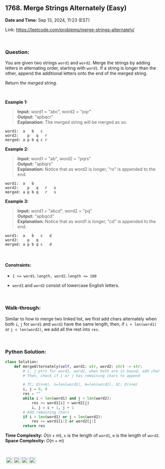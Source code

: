 ## 1768. Merge Strings Alternately (Easy)
**Date and Time:** Sep 13, 2024, 11:23 (EST)

Link: https://leetcode.com/problems/merge-strings-alternately/

<br>

### Question:
You are given two strings `word1` and `word2`. Merge the strings by adding letters in alternating order, starting with `word1`. If a string is longer than the other, append the additional letters onto the end of the merged string.

Return _the merged string_.

<br>

**Example 1:**
> **Input:** word1 = "abc", word2 = "pqr" <br>
> **Output:** "apbqcr" <br>
> **Explanation:** The merged string will be merged as so:
```
word1:  a   b   c
word2:    p   q   r
merged: a p b q c r
```

**Example 2:**
> **Input:** word1 = "ab", word2 = "pqrs" <br>
> **Output:** "apbqrs" <br>
> **Explanation:** Notice that as word2 is longer, "rs" is appended to the end.
```
word1:  a   b 
word2:    p   q   r   s
merged: a p b q   r   s
```

**Example 3:**
> **Input:** word1 = "abcd", word2 = "pq" <br>
> **Output:** "apbqcd" <br>
> **Explanation:** Notice that as word1 is longer, "cd" is appended to the end.
```
word1:  a   b   c   d
word2:    p   q 
merged: a p b q c   d
```

<br>

#### Constraints:
* `1 <= word1.length, word2.length <= 100`

* `word1` and `word2` consist of lowercase English letters.

<br>

### Walk-through: 
Similar to how to merge two linked list, we first add chars alternately when both `i`, `j` for `word1` and `word2` have the same length, then, if `i < len(word1)` or `j < len(word2)`, we add all the rest into `res`.

<br>

### Python Solution:
```python
class Solution:
    def mergeAlternately(self, word1: str, word2: str) -> str:
        # i, j ptrs for word1, word2, when both are in bound, add char alternatively
        # Then, check if i or j has remaining chars to append

        # TC: O(n+m), n=len(word1), m=len(word2), SC: O(n+m)
        i, j = 0, 0
        res = ""
        while i < len(word1) and j < len(word2):
            res += word1[i] + word2[j]
            i, j = i + 1, j + 1
        # Add remaining chars
        if i < len(word1) or j < len(word2):
            res += word1[i:] or word2[j:]
        return res
```
**Time Complexity:** $O(n + m)$, `n` is the length of `word1`, `m` is the length of `word2`. <br>
**Space Complexity:** $O(n+ m)$

<br>

<img style="height:22px!important;margin-left:3px;vertical-align:text-bottom;" src="https://mirrors.creativecommons.org/presskit/icons/cc.svg?ref=chooser-v1" alt="CC BY-NC-SA" title="CC BY-NC-SA"><img style="height:22px!important;margin-left:3px;vertical-align:text-bottom;" src="https://mirrors.creativecommons.org/presskit/icons/by.svg?ref=chooser-v1" alt="BY: credit must be given to the creator" title="BY: credit must be given to the creator"><img style="height:22px!important;margin-left:3px;vertical-align:text-bottom;" src="https://mirrors.creativecommons.org/presskit/icons/nc.svg?ref=chooser-v1" alt="NC: Only noncommercial uses of the work are permitted" title="NC: Only noncommercial uses of the work are permitted"><img style="height:22px!important;margin-left:3px;vertical-align:text-bottom;" src="https://mirrors.creativecommons.org/presskit/icons/sa.svg?ref=chooser-v1" alt="SA: Adaptations must be shared under the same terms" title="SA: Adaptations must be shared under the same terms">